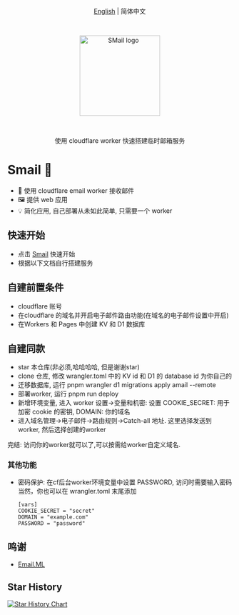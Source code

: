 <p align="center">
  <span>
    <a href="https://github.com/akazwz/smail">English</a> | 
    简体中文
  </span>
<p>
<br />
<p align="center">
  <a href="https://smail.pw" target="_blank" rel="noopener">
    <img width="180" src="https://cdn.bytepacker.com/c34b4517-83aa-428a-978b-fa30b9aaec3b/smail_light.webp" alt="SMail logo">
  </a>
</p>
<br/>
<div align="center">
  <p>使用 cloudflare worker 快速搭建临时邮箱服务<p>
</div>

# Smail 📨
- 📁 使用 cloudflare email worker 接收邮件
- 🖼 提供 web 应用
- 💡 简化应用, 自己部署从未如此简单, 只需要一个 worker

## 快速开始
- 点击 [Smail](https://smail.pw) 快速开始
- 根据以下文档自行搭建服务

## 自建前置条件
- cloudflare 账号
- 在cloudflare 的域名并开启电子邮件路由功能(在域名的电子邮件设置中开启)
- 在Workers 和 Pages 中创建 KV 和 D1 数据库

## 自建同款
- star 本仓库(非必须,哈哈哈哈, 但是谢谢star)
- clone 仓库, 修改 wrangler.toml 中的 KV id 和 D1 的 database id 为你自己的
- 迁移数据库, 运行 pnpm wrangler d1 migrations apply amail --remote
- 部署worker, 运行 pnpm run deploy
- 新增环境变量, 进入 worker 设置->变量和机密: 设置 COOKIE_SECRET: 用于加密 cookie 的密钥, DOMAIN: 你的域名
- 进入域名管理->电子邮件->路由规则->Catch-all 地址. 这里选择发送到 worker, 然后选择创建的worker

完结: 访问你的worker就可以了,可以按需给worker自定义域名. 

### 其他功能
- 密码保护: 在cf后台worker环境变量中设置 PASSWORD, 访问时需要输入密码
  当然，你也可以在 wrangler.toml 末尾添加
  ```
  [vars]
  COOKIE_SECRET = "secret"
  DOMAIN = "example.com"
  PASSWORD = "password"
  ```

## 鸣谢
- [Email.ML](https://email.ml)

## Star History
[![Star History Chart](https://api.star-history.com/svg?repos=akazwz/smail&type=Date)](https://star-history.com/#akazwz/smail&Date)
